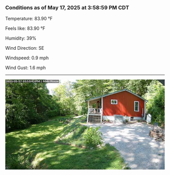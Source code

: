 ### Conditions as of May 17, 2025 at 3:58:59 PM CDT 

Temperature: 83.90 &deg;F

Feels like: 83.90 &deg;F

Humidity: 39%

Wind Direction: SE

Windspeed: 0.9 mph

Wind Gust: 1.6 mph

---

<img src="./images/latest.jpeg"/>

